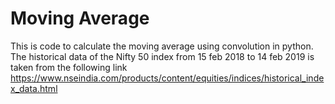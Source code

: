 # Moving Average

This is code to calculate the moving average using convolution in python.
The historical data of the Nifty 50 index from 15 feb 2018 to 14 feb 2019
is taken from the following link <https://www.nseindia.com/products/content/equities/indices/historical_index_data.html>

